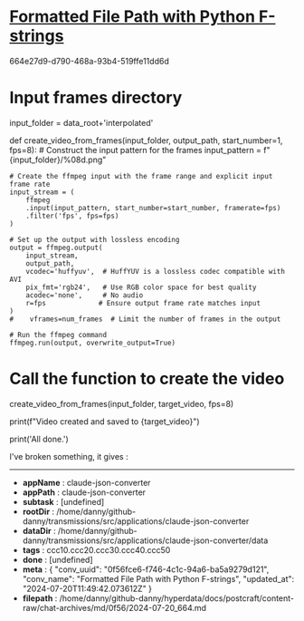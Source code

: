 # [Formatted File Path with Python F-strings](https://claude.ai/chat/0f56fce6-f746-4c1c-94a6-ba5a9279d121)

664e27d9-d790-468a-93b4-519ffe11dd6d

# Input frames directory
input_folder = data_root+'interpolated'

def create_video_from_frames(input_folder, output_path, start_number=1, fps=8):
    # Construct the input pattern for the frames
    input_pattern = f"{input_folder}/%08d.png"

    # Create the ffmpeg input with the frame range and explicit input frame rate
    input_stream = (
        ffmpeg
        .input(input_pattern, start_number=start_number, framerate=fps)
        .filter('fps', fps=fps)
    )

    # Set up the output with lossless encoding
    output = ffmpeg.output(
        input_stream,
        output_path,
        vcodec='huffyuv',  # HuffYUV is a lossless codec compatible with AVI
        pix_fmt='rgb24',   # Use RGB color space for best quality
        acodec='none',     # No audio
        r=fps             # Ensure output frame rate matches input
    )
    #    vframes=num_frames  # Limit the number of frames in the output

    # Run the ffmpeg command
    ffmpeg.run(output, overwrite_output=True)


# Call the function to create the video
create_video_from_frames(input_folder, target_video, fps=8)

print(f"Video created and saved to {target_video}")

print('All done.')

I've broken something, it gives :

---

* **appName** : claude-json-converter
* **appPath** : claude-json-converter
* **subtask** : [undefined]
* **rootDir** : /home/danny/github-danny/transmissions/src/applications/claude-json-converter
* **dataDir** : /home/danny/github-danny/transmissions/src/applications/claude-json-converter/data
* **tags** : ccc10.ccc20.ccc30.ccc40.ccc50
* **done** : [undefined]
* **meta** : {
  "conv_uuid": "0f56fce6-f746-4c1c-94a6-ba5a9279d121",
  "conv_name": "Formatted File Path with Python F-strings",
  "updated_at": "2024-07-20T11:49:42.073612Z"
}
* **filepath** : /home/danny/github-danny/hyperdata/docs/postcraft/content-raw/chat-archives/md/0f56/2024-07-20_664.md